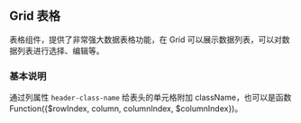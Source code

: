 <div class="demo-header">
<p class="overviewicon">
  <span class="wapi-list-form"/>
</p>

## Grid 表格

<nova-uxlink widget-name="Grid"></nova-uxlink>

表格组件，提供了非常强大数据表格功能，在 Grid 可以展示数据列表，可以对数据列表进行选择、编辑等。
</div>

### 基本说明

通过列属性 `header-class-name` 给表头的单元格附加 className，也可以是函数 Function({$rowIndex, column, columnIndex, $columnIndex})。

<br>

<nova-demo-view link="grid/header/header-class-name"></nova-demo-view>

<br>
